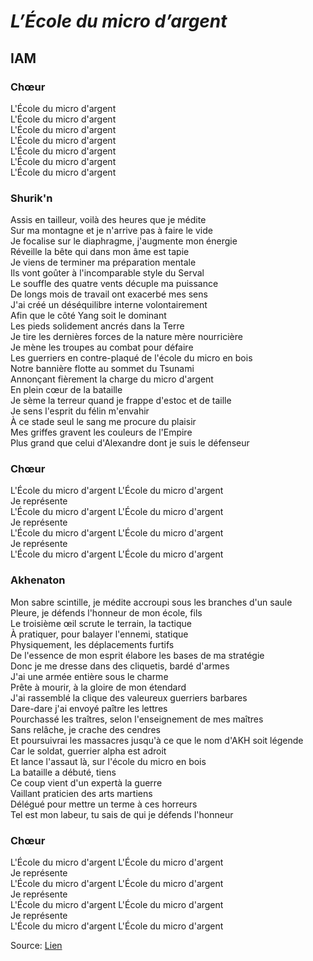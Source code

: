 # *L’École du micro d’argent*
## IAM

### Chœur


L'École du micro d'argent   
L'École du micro d'argent  
L'École du micro d'argent  
L'École du micro d'argent  
L'École du micro d'argent   
L'École du micro d'argent   
L'École du micro d'argent   


### Shurik'n

Assis en tailleur, voilà des heures que je médite\
Sur ma montagne et je n'arrive pas à faire le vide\
Je focalise sur le diaphragme, j'augmente mon énergie\
Réveille la bête qui dans mon âme est tapie\
Je viens de terminer ma préparation mentale\
Ils vont goûter à l'incomparable style du Serval\
Le souffle des quatre vents décuple ma puissance\
De longs mois de travail ont exacerbé mes sens\
J'ai créé un déséquilibre interne volontairement\
Afin que le côté Yang soit le dominant\
Les pieds solidement ancrés dans la Terre\
Je tire les dernières forces de la nature mère nourricière\
Je mène les troupes au combat pour défaire\
Les guerriers en contre-plaqué de l'école du micro en bois\
Notre bannière flotte au sommet du Tsunami\
Annonçant fièrement la charge du micro d'argent\
En plein cœur de la bataille\
Je sème la terreur quand je frappe d'estoc et de taille\
Je sens l'esprit du félin m'envahir\
À ce stade seul le sang me procure du plaisir\
Mes griffes gravent les couleurs de l'Empire\
Plus grand que celui d'Alexandre dont je suis le défenseur

### Chœur

L'École du micro d'argent L'École du micro d'argent\
Je représente\
L'École du micro d'argent L'École du micro d'argent\
Je représente\
L'École du micro d'argent L'École du micro d'argent\
Je représente\
L'École du micro d'argent L'École du micro d'argent

### Akhenaton

Mon sabre scintille, je médite accroupi sous les branches d'un saule\
Pleure, je défends l'honneur de mon école, fils\
Le troisième œil scrute le terrain, la tactique\
À pratiquer, pour balayer l'ennemi, statique\
Physiquement, les déplacements furtifs\
De l'essence de mon esprit élabore les bases de ma stratégie\
Donc je me dresse dans des cliquetis, bardé d'armes\
J'ai une armée entière sous le charme\
Prête à mourir, à la gloire de mon étendard\
J'ai rassemblé la clique des valeureux guerriers barbares\
Dare-dare j'ai envoyé paître les lettres\
Pourchassé les traîtres, selon l'enseignement de mes maîtres\
Sans relâche, je crache des cendres\
Et poursuivrai les massacres jusqu'à ce que le nom d'AKH soit légende\
Car le soldat, guerrier alpha est adroit\
Et lance l'assaut là, sur l'école du micro en bois\
La bataille a débuté, tiens\
Ce coup vient d'un expertà la guerre\
Vaillant praticien des arts martiens\
Délégué pour mettre un terme à ces horreurs\
Tel est mon labeur, tu sais de qui je défends l'honneur

### Chœur

L'École du micro d'argent L'École du micro d'argent\
Je représente\
L'École du micro d'argent L'École du micro d'argent\
Je représente\
L'École du micro d'argent L'École du micro d'argent\
Je représente\
L'École du micro d'argent L'École du micro d'argent


Source: [Lien](https://www.youtube.com/watch?v=x4uHgwHdXOA)